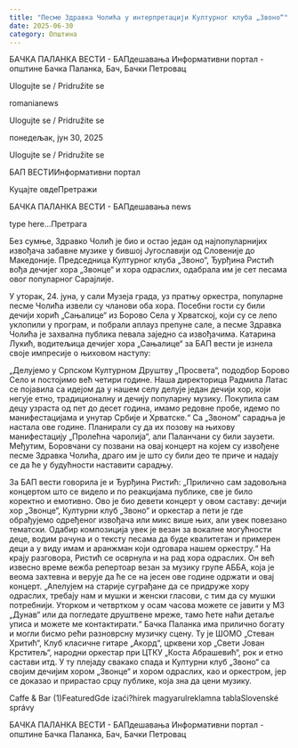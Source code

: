```yaml
---
title: "Песме Здравка Чолића у интерпретацији Културног клуба „Звоно“"
date: 2025-06-30
category: Општина
---
```


БАЧКА ПАЛАНКА ВЕСТИ - БАПдешавања Информативни портал - општине Бачка Паланка, Бач, Бачки Петровац

Ulogujte se / Pridružite se

romanianews

Ulogujte se / Pridružite se

понедељак, јун 30, 2025

Ulogujte se / Pridružite se

БАП ВЕСТИИнформативни портал

Куцајте овдеПретражи

БАЧКА ПАЛАНКА ВЕСТИ - БАПдешавања news

type here...Претрага

Без сумње, Здравко Чолић је био и остао један од најпопуларнијих извођача забавне музике у бившој Југославији од Словеније до Македоније. Председница Културног клуба „Звоно“, Ђурђина Ристић вођа дечијег хора „Звонце“ и хора одраслих, одабрала им је сет песама овог популарног Сарајлије.

У уторак, 24. јуна, у сали Музеја града, уз пратњу оркестра, популарне песме Чолића извели су чланови оба хора. Посебни гости су били дечији хорић „Сањалице“ из Борово Села у Хрватској, који су се лепо уклопили у програм, и побрали аплауз препуне сале, а песме Здравка Чолића је захвална публика певала заједно са извођачима.
Катарина Лукић, водитељица дечијег хора „Сањалице“ за БАП вести је изнела своје импресије о њиховом наступу:



„Делујемо у Српском Културном Друштву „Просвета“, пододбор Борово Село и постојимо већ четири године. Наша директорица Радмила Латас се појавила са идејом да у нашем селу делује један дечији хор, који негује етно, традиционалну и дечију популарну музику. Покупила сам децу узраста од пет до десет година, имамо редовне пробе, идемо по манифестацијама и унутар Србије и Хрватске.“
Са „Звоном“ сарадња је настала ове године. Планирали су да их позову на њихову манифестацију „Пролећна чаролија“, али Паланчани су били заузети. Међутим, Боровчани су позвани на овај концерт на којем су извођене песме Здравка Чолића, драго им је што су били део те приче и надају се да ће у будућности наставити сарадњу.


За БАП вести говорила је и Ђурђина Ристић:
„Прилично сам задовољна концертом што се видело и по реакцијама публике, све је било коректно и емотивно. Ово је био девети концерт у овом саставу: дечији хор „Звонце“, Културни клуб „Звоно“ и оркестар а пети је где обрађујемо одређеног извођача или микс више њих, али увек повезано тематски. Одабир композиција увек је везан за вокалне могућности деце, водим рачуна и о тексту песама да буде квалитетан и примерен деци а у виду имам и аранжман који одговара нашем оркестру.“
На крају разговора, Ристић се осврнула и на рад хора одраслих. Он већ извесно време вежба репертоар везан за музику групе АББА, која је веома захтевна и верује да ће се на јесен ове године одржати и овај концерт.
„Апелујем на старије суграђане да се придруже хору одраслих, требају нам и мушки и женски гласови, с тим да су мушки потребнији. Уторком и четвртком у осам часова можете се јавити у МЗ „Дунав“ или да погледате друштвене мреже, тамо ћете наћи детаље уписа и можете ме контактирати.“
Бачка Паланка има прилично богату и могли бисмо рећи разноврсну музичку сцену. Ту је ШОМО „Стеван Хритић“, Клуб класичне гитаре „Акорд“, црквени хор „Свети Јован Крститељ“, народни оркестар при ЦТКУ „Коста Абрашевић“, рок и етно састави итд. У ту плејаду свакако спада и Културни клуб „Звоно“ са својим дечијим хором „Звонце“ и хором одраслих, као и оркестром, јер се доказао и прирастао срцу публике, која зна да цени музику.

Caffe & Bar (1)FeaturedGde izaći?hírek magyarulreklamna tablaSlovenské správy

БАЧКА ПАЛАНКА ВЕСТИ - БАПдешавања Информативни портал - општине Бачка Паланка, Бач, Бачки Петровац
